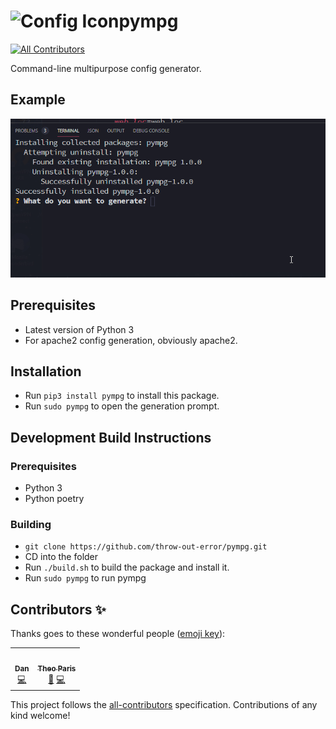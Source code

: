 # ![Config Icon](https://www.iconfinder.com/icons/1976051/download/png/64)pympg
<!-- ALL-CONTRIBUTORS-BADGE:START - Do not remove or modify this section -->
[![All Contributors](https://img.shields.io/badge/all_contributors-2-orange.svg?style=flat-square)](#contributors-)
<!-- ALL-CONTRIBUTORS-BADGE:END -->

Command-line multipurpose config generator.

## Example

![Example GIF](./assets/pympg-example.gif)

## Prerequisites

-   Latest version of Python 3
-   For apache2 config generation, obviously apache2.

## Installation

-   Run `pip3 install pympg` to install this package.
-   Run `sudo pympg` to open the generation prompt.

## Development Build Instructions

### Prerequisites

-   Python 3
-   Python poetry

### Building

-   `git clone https://github.com/throw-out-error/pympg.git`
-   CD into the folder
-   Run `./build.sh` to build the package and install it.
-   Run `sudo pympg` to run pympg

## Contributors ✨

Thanks goes to these wonderful people ([emoji key](https://allcontributors.org/docs/en/emoji-key)):

<!-- ALL-CONTRIBUTORS-LIST:START - Do not remove or modify this section -->
<!-- prettier-ignore-start -->
<!-- markdownlint-disable -->
<table>
  <tr>
    <td align="center"><a href="https://onyxcode.net"><img src="https://avatars1.githubusercontent.com/u/58049576?v=4" width="100px;" alt=""/><br /><sub><b>Dan</b></sub></a><br /><a href="https://github.com/throw-out-error/pympg/commits?author=onyxcode" title="Code">💻</a></td>
    <td align="center"><a href="https://theoparis.com/about"><img src="https://avatars0.githubusercontent.com/u/11761863?v=4" width="100px;" alt=""/><br /><sub><b>Theo Paris</b></sub></a><br /><a href="https://github.com/throw-out-error/pympg/commits?author=creepinson" title="Documentation">📖</a> <a href="https://github.com/throw-out-error/pympg/commits?author=creepinson" title="Code">💻</a></td>
  </tr>
</table>

<!-- markdownlint-enable -->
<!-- prettier-ignore-end -->
<!-- ALL-CONTRIBUTORS-LIST:END -->

This project follows the [all-contributors](https://github.com/all-contributors/all-contributors) specification. Contributions of any kind welcome!